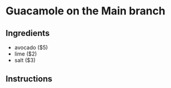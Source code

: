 # Guacamole on the Main branch
## Ingredients
* avocado ($5)
* lime ($2)
* salt ($3)
## Instructions

